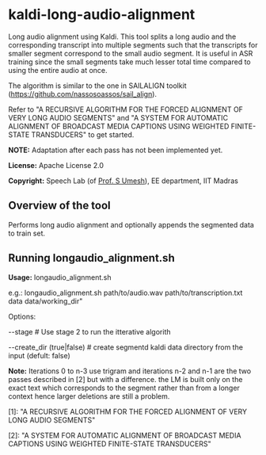 # kaldi-long-audio-alignment
Long audio alignment using Kaldi. This tool splits a long audio and the corresponding transcript into multiple segments such that the transcripts for smaller segment correspond to the small audio segment. It is useful in ASR training since the small segments take much lesser total time compared to using the entire audio at once.

The algorithm is similar to the one in SAILALIGN toolkit (https://github.com/nassosoassos/sail_align).

Refer to "A RECURSIVE ALGORITHM FOR THE FORCED ALIGNMENT OF VERY LONG AUDIO SEGMENTS" and "A SYSTEM FOR AUTOMATIC ALIGNMENT OF BROADCAST MEDIA CAPTIONS USING WEIGHTED FINITE-STATE TRANSDUCERS" to get started.

**NOTE:** Adaptation after each pass has not been implemented yet.

**License:** Apache License 2.0

**Copyright:** Speech Lab (of [Prof. S Umesh](http://www.ee.iitm.ac.in/~umeshs/)), EE department, IIT Madras


<h2>Overview of the tool</h2>

Performs long audio alignment and optionally appends the segmented data to train set.


<h2>Running longaudio_alignment.sh</h2>

**Usage:** longaudio_alignment.sh <audio-path> <transcription-path> <data-dir> <working-dir>
  
  e.g.:    longaudio_alignment.sh path/to/audio.wav path/to/transcription.txt data data/working_dir"
  
  Options:
  
  --stage <stage>           # Use stage 2 to run the itterative algorith
  
  --create_dir (true|false) 		# create segmentd kaldi data directory from the input (defult: false)

**Note:** Iterations 0 to n-3 use trigram and iterations n-2 and n-1 are the two passes described in [2] but with a difference. the LM is built only on the exact text which corresponds to the segment rather than from a longer context hence larger deletions are still a problem.


[1]: "A RECURSIVE ALGORITHM FOR THE FORCED ALIGNMENT OF VERY LONG AUDIO SEGMENTS"

[2]: "A SYSTEM FOR AUTOMATIC ALIGNMENT OF BROADCAST MEDIA CAPTIONS USING WEIGHTED FINITE-STATE TRANSDUCERS"
